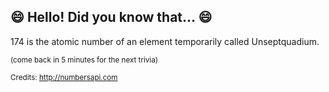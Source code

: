 ## :smile: Hello! Did you know that... :smile:
174 is the atomic number of an element temporarily called Unseptquadium.

<sup>(come back in 5 minutes for the next trivia)</sup>


<sup>Credits: http://numbersapi.com</sup>
